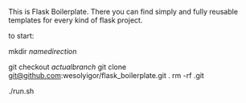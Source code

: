 This is Flask Boilerplate. 
There you can find simply and fully reusable templates for every kind of flask project.

to start:


mkdir _namedirection_

git checkout _actualbranch_
git clone git@github.com:wesolyigor/flask_boilerplate.git .
rm -rf .git

./run.sh
